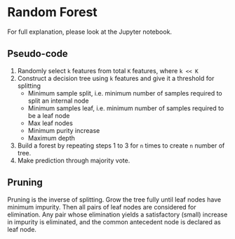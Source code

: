 # Random Forest
For full explanation, please look at the Jupyter notebook.

## Pseudo-code
1. Randomly select `k` features from total `K` features, where `k << K`
2. Construct a decision tree using `k` features and give it a threshold for splitting
    * Minimum sample split, i.e. minimum number of samples required to split an internal node
    * Minimum samples leaf, i.e. minimum number of samples required to be a leaf node
    * Max leaf nodes
    * Minimum purity increase
    * Maximum depth
3. Build a forest by repeating steps 1 to 3 for `n` times to create `n` number of tree.
4. Make prediction through majority vote.

## Pruning
Pruning is the inverse of splitting. Grow the tree fully until leaf nodes have minimum impurity.
Then all pairs of leaf nodes are considered for elimination. Any pair whose elimination yields a 
satisfactory (small) increase in impurity is eliminated, and the common antecedent node is declared
as leaf node.
